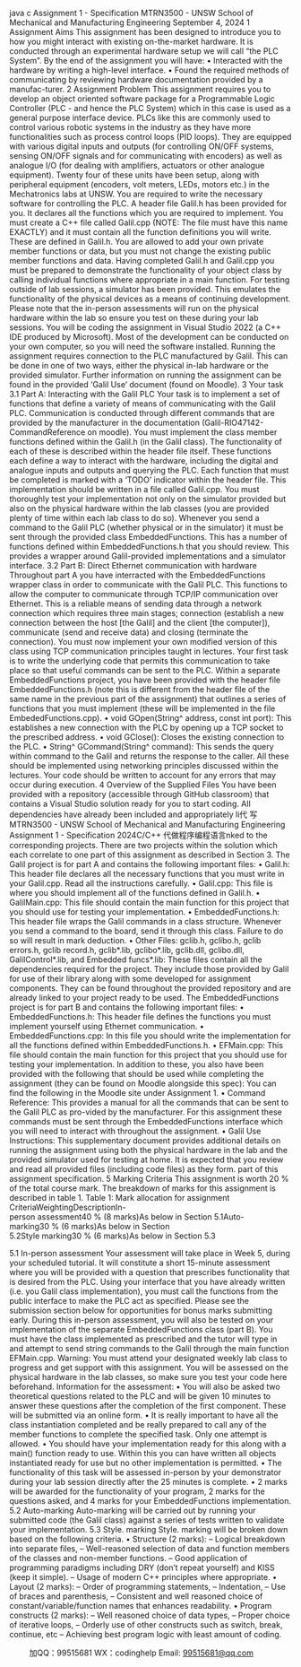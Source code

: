 java c
Assignment 1 - Specification
MTRN3500 - UNSW School of Mechanical and Manufacturing Engineering
September 4, 2024
1 Assignment Aims
This assignment has been designed to introduce you to how you might interact with existing on-the-market hardware. It is conducted through an experimental hardware setup we will call “the PLC System”.
By the end of the assignment you will have:
• Interacted with the hardware by writing a high-level interface.
• Found the required methods of communicating by reviewing hardware documentation provided by a manufac-turer.
2 Assignment Problem
This assignment requires you to develop an object oriented software package for a Programmable Logic Controller (PLC - and hence the PLC System) which in this case is used as a general purpose interface device. PLCs like this are commonly used to control various robotic systems in the industry as they have more functionalities such as process control loops (PID loops). They are equipped with various digital inputs and outputs (for controlling ON/OFF systems, sensing ON/OFF signals and for communicating with encoders) as well as analogue I/O (for dealing with amplifiers, actuators or other analogue equipment).
Twenty four of these units have been setup, along with peripheral equipment (encoders, volt meters, LEDs, motors etc.) in the Mechatronics labs at UNSW. You are required to write the necessary software for controlling the PLC. A header file Galil.h has been provided for you. It declares all the functions which you are required to implement. You must create a C++ file called Galil.cpp (NOTE: The file must have this name EXACTLY) and it must contain all the function definitions you will write. These are defined in Galil.h. You are allowed to add your own private member functions or data, but you must not change the existing public member functions and data. Having completed Galil.h and Galil.cpp you must be prepared to demonstrate the functionality of your object class by calling individual functions where appropriate in a main function.
For testing outside of lab sessions, a simulator has been provided. This emulates the functionality of the physical devices as a means of continuing development. Please note that the in-person assessments will run on the physical hardware within the lab so ensure you test on these during your lab sessions.
You will be coding the assignment in Visual Studio 2022 (a C++ IDE produced by Microsoft). Most of the development can be conducted on your own computer, so you will need the software installed. Running the assignment requires connection to the PLC manufactured by Galil. This can be done in one of two ways, either the physical in-lab hardware or the provided simulator. Further information on running the assignment can be found in the provided ‘Galil Use’ document (found on Moodle).
3 Your task
3.1 Part A: Interacting with the Galil PLC
Your task is to implement a set of functions that define a variety of means of communicating with the Galil PLC. Communication is conducted through different commands that are provided by the manufacturer in the documentation (Galil-RIO47142-CommandReference on moodle). You must implement the class member functions defined within the Galil.h (in the Galil class). The functionality of each of these is described within the header file itself. These functions each define a way to interact with the hardware, including the digital and analogue inputs and outputs and querying the PLC.
Each function that must be completed is marked with a ‘TODO’ indicator within the header file. This implementation should be written in a file called Galil.cpp. You must thoroughly test your implementation not only on the simulator provided but also on the physical hardware within the lab classes (you are provided plenty of time within each lab class to do so).
Whenever you send a command to the Galil PLC (whether physical or in the simulator) it must be sent through the provided class EmbeddedFunctions. This has a number of functions defined within EmbeddedFunctions.h that you should review. This provides a wrapper around Galil-provided implementations and a simulator interface.
3.2 Part B: Direct Ethernet communication with hardware
Throughout part A you have interracted with the EmbeddedFunctions wrapper class in order to communicate with the Galil PLC. This functions to allow the computer to communicate through TCP/IP communication over Ethernet. This is a reliable means of sending data through a network connection which requires three main stages; connection (establish a new connection between the host [the Galil] and the client [the computer]), communicate (send and receive data) and closing (terminate the connection).
You must now implement your own modified version of this class using TCP communication principles taught in lectures. Your first task is to write the underlying code that permits this communication to take place so that useful commands can be sent to the PLC. Within a separate EmbeddedFunctions project, you have been provided with the header file EmbeddedFunctions.h (note this is different from the header file of the same name in the previous part of the assignment) that outlines a series of functions that you must implement (these will be implemented in the file EmbededFunctions.cpp).
• void GOpen(String^ address, const int port): This establishes a new connection with the PLC by opening up a TCP socket to the prescribed address.
• void GClose(): Closes the existing connection to the PLC.
• String^ GCommand(String^ command): This sends the query within command to the Galil and returns the response to the caller.
All these should be implemented using networking principles discussed within the lectures.
Your code should be written to account for any errors that may occur during execution.
4 Overview of the Supplied Files
You have been provided with a repository (accessible through GitHub classroom) that contains a Visual Studio solution ready for you to start coding. All dependencies have already been included and appropriately li代 写MTRN3500 - UNSW School of Mechanical and Manufacturing Engineering Assignment 1 - Specification 2024C/C++
代做程序编程语言nked to the corresponding projects.
There are two projects within the solution which each correlate to one part of this assignment as described in Section 3.
The Galil project is for part A and contains the following important files:
• Galil.h: This header file declares all the necessary functions that you must write in your Galil.cpp. Read all the instructions carefully.
• Galil.cpp: This file is where you should implement all of the functions defined in Galil.h.
• GalilMain.cpp: This file should contain the main function for this project that you should use for testing your implementation.
• EmbeddedFunctions.h: This header file wraps the Galil commands in a class structure. Whenever you send a command to the board, send it through this class. Failure to do so will result in mark deduction.
• Other Files: gclib.h, gclibo.h, gclib errors.h, gclib record.h, gclib*.lib, gclibo*.lib, gclib.dll, gclibo.dll, GalilControl*.lib, and Embedded funcs*.lib: These files contain all the dependencies required for the project. They include those provided by Galil for use of their library along with some developed for assignment components. They can be found throughout the provided repository and are already linked to your project ready to be used.
The EmbeddedFunctions project is for part B and contains the following important files:
• EmbeddedFunctions.h: This header file defines the functions you must implement yourself using Ethernet communication.
• EmbeddedFunctions.cpp: In this file you should write the implementation for all the functions defined within EmbeddedFunctions.h.
• EFMain.cpp: This file should contain the main function for this project that you should use for testing your implementation.
In addition to these, you also have been provided with the following that should be used while completing the assignment (they can be found on Moodle alongside this spec):
You can find the following in the Moodle site under Assignment 1.
• Command Reference: This provides a manual for all the commands that can be sent to the Galil PLC as pro-vided by the manufacturer. For this assignment these commands must be sent through the EmbeddedFunctions interface which you will need to interact with throughout the assignment.
• Galil Use Instructions: This supplementary document provides additional details on running the assignment using both the physical hardware in the lab and the provided simulator used for testing at home.
It is expected that you review and read all provided files (including code files) as they form. part of this assignment specification.
5 Marking Criteria
This assignment is worth 20 % of the total course mark. The breakdown of marks for this assignment is described in table 1.
Table 1: Mark allocation for assignment
CriteriaWeightingDescriptionIn-person assessment40 % (8 marks)As below in Section 5.1Auto-marking30 % (6 marks)As below in Section 5.2Style marking30 % (6 marks)As below in Section 5.3

5.1 In-person assessment
Your assessment will take place in Week 5, during your scheduled tutorial. It will constitute a short 15-minute assessment where you will be provided with a question that prescribes functionality that is desired from the PLC. Using your interface that you have already written (i.e. you Galil class implementation), you must call the functions from the public interface to make the PLC act as specified. Please see the submission section below for opportunities for bonus marks submitting early.
During this in-person assessment, you will also be tested on your implementation of the separate EmbeddedFunctions class (part B). You must have the class implemented as prescribed and the tutor will type in and attempt to send string commands to the Galil through the main function EFMain.cpp.
Warning: You must attend your designated weekly lab class to progress and get support with this assignment. You will be assessed on the physical hardware in the lab classes, so make sure you test your code here beforehand.
Information for the assessment:
• You will also be asked two theoretical questions related to the PLC and will be given 10 minutes to answer these questions after the completion of the first component. These will be submitted via an online form.
• It is really important to have all the class instantiation completed and be really prepared to call any of the member functions to complete the specified task. Only one attempt is allowed.
• You should have your implementation ready for this along with a main() function ready to use. Within this you can have written all objects instantiated ready for use but no other implementation is permitted.
• The functionality of this task will be assessed in-person by your demonstrator during your lab session directly after the 25 minutes is complete.
• 2 marks will be awarded for the functionality of your program, 2 marks for the questions asked, and 4 marks for your EmbeddedFunctions implementation.
5.2 Auto-marking
Auto-marking will be carried out by running your submitted code (the Galil class) against a series of tests written to validate your implementation.
5.3 Style. marking
Style. marking will be broken down based on the following criteria.
• Structure (2 marks):
– Logical breakdown into separate files,
– Well-reasoned selection of data and function members of the classes and non-member functions.
– Good application of programming paradigms including DRY (don’t repeat yourself) and KISS (keep it simple).
– Usage of modern C++ principles where appropriate.
• Layout (2 marks):
– Order of programming statements,
– Indentation,
– Use of braces and parenthesis,
– Consistent and well reasoned choice of constant/variable/function names that enhances readability.
• Program constructs (2 marks):
– Well reasoned choice of data types,
– Proper choice of iterative loops,
– Orderly use of other constructs such as switch, break, continue, etc
– Achieving best program logic with least amount of coding.



         
加QQ：99515681  WX：codinghelp  Email: 99515681@qq.com
